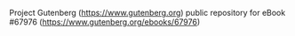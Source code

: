 Project Gutenberg (https://www.gutenberg.org) public repository for eBook #67976 (https://www.gutenberg.org/ebooks/67976)
